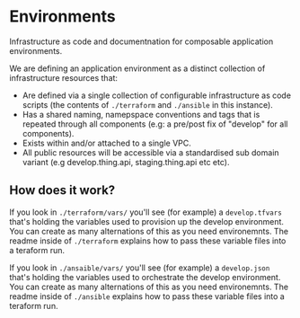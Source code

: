 
# Environments

Infrastructure as code and documentnation for composable application environments.

We are defining an application environment as a distinct collection of infrastructure resources that:
 
- Are defined via a single collection of configurable infrastructure as code scripts (the contents of `./terraform` and `./ansible` in this instance).
- Has a shared naming, namepspace conventions and tags that is repeated through all components (e.g: a pre/post fix of "develop" for all components).
- Exists within and/or attached to a single VPC.
- All public resources will be accessible via a standardised sub domain variant (e.g develop.thing.api, staging.thing.api etc etc).


## How does it work?

If you look in `./terraform/vars/` you'll see (for example) a `develop.tfvars` that's holding the variables used to provision up the develop environment. You can create as many alternations of this as you need environemnts. The readme inside of `./terraform` explains how to pass these variable files into a teraform run. 

If you look in `./ansaible/vars/` you'll see (for example) a `develop.json` that's holding the variables used to orchestrate the develop environment. You can create as many alternations of this as you need environemnts. The readme inside of `./ansible` explains how to pass these variable files into a teraform run.

